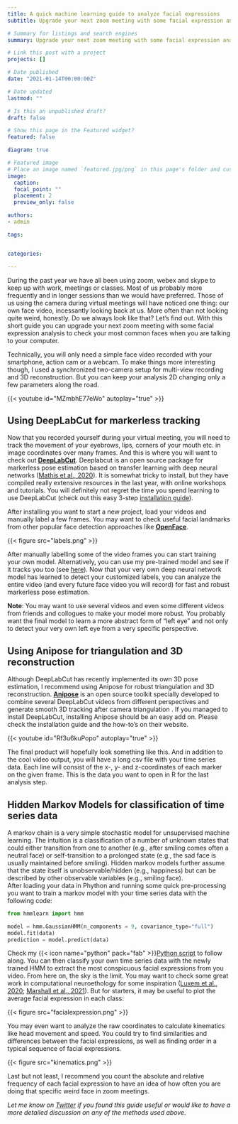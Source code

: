 ```yaml
---
title: A quick machine learning guide to analyze facial expressions
subtitle: Upgrade your next zoom meeting with some facial expression analysis using unsupervised machine learning.

# Summary for listings and search engines
summary: Upgrade your next zoom meeting with some facial expression analysis using unsupervised machine learning.

# Link this post with a project
projects: []

# Date published
date: "2021-01-14T00:00:00Z"

# Date updated
lastmod: ""

# Is this an unpublished draft?
draft: false

# Show this page in the Featured widget?
featured: false

diagram: true

# Featured image
# Place an image named `featured.jpg/png` in this page's folder and customize its options here.
image:
  caption: 
  focal_point: ""
  placement: 2
  preview_only: false

authors:
- admin

tags:


categories:

---
```


During the past year we have all been using zoom, webex and skype to keep up with work, meetings or classes. Most of us probably more frequently and in longer sessions than we would have preferred. Those of us using the camera during virtual meetings will have noticed one thing: our own face video, incessantly looking back at us. More often than not looking quite weird, honestly. Do we always look like that? Let’s find out.
With this short guide you can upgrade your next zoom meeting with some facial expression analysis to check your most common faces when you are talking to your computer.  

Technically, you will only need a simple face video recorded with your smartphone, action cam or a webcam. To make things more interesting though, I used a synchronized two-camera setup for multi-view recording and 3D reconstruction. But you can keep your analysis 2D changing only a few parameters along the road.

{{< youtube id="MZmbhE77eWo" autoplay="true" >}}

## Using DeepLabCut for markerless tracking

Now that you recorded yourself during your virtual meeting, you will need to track the movement of your eyebrows, lips, corners of your mouth etc. in image coordinates over many frames. And this is where you will want to check out [**DeepLabCut**](http://www.mousemotorlab.org/deeplabcut). Deeplabcut is an open source package for markerless pose estimation based on transfer learning with deep neural networks ([Mathis et al., 2020](https://doi.org/10.1016/j.neuron.2020.09.017)). It is somewhat tricky to install, but they have compiled really extensive resources in the last year, with online workshops and tutorials. You will definitely not regret the time you spend learning to use DeepLabCut (check out this easy 3-step [installation guide](https://guillermohidalgogadea.com/openlabnotebook/installing-deeplabcut/)).

After installing you want to start a new project, load your videos and manually label a few frames. You may want to check useful facial landmarks from other popular face detection approaches like [**OpenFace**](https://github.com/TadasBaltrusaitis/OpenFace). 

{{< figure src="labels.png" >}}

After manually labelling some of the video frames you can start training your own model. Alternatively, you can use my pre-trained model and see if it tracks you too (see [here](https://github.com/Guillermo-Hidalgo-Gadea/UQOAB/tree/main/Facial%20Expression%20Analysis/DeepLabCut/exported-models)). Now that your very own deep neural network model has learned to detect your customized labels, you can analyze the entire video (and every future face video you will record) for fast and robust markerless pose estimation.

**Note**: You may want to use several videos and even some different videos from friends and collogues to make your model more robust. You probably want the final model to learn a more abstract form of “left eye” and not only to detect your very own left eye from a very specific perspective.

## Using Anipose for triangulation and 3D reconstruction

Although DeepLabCut has recently implemented its own 3D pose estimation, I recommend using Anipose for robust triangulation and 3D reconstruction. [**Anipose**](https://anipose.readthedocs.io/en/latest/) is an open source toolkit specially developed to combine several DeepLabCut videos from different perspectives and generate smooth 3D tracking after camera triangulation . If you managed to install DeepLabCut, installing Anipose should be an easy add on. Please check the installation guide and the how-to’s on their website.

{{< youtube id="Rf3u6kuPopo" autoplay="true" >}}

The final product will hopefully look something like this. And in addition to the cool video output, you will have a long csv file with your time series data. Each line will consist of the x-, y- and z-coordinates of each marker on the given frame. This is the data you want to open in R for the last analysis step. 

## Hidden Markov Models for classification of time series data
A markov chain is a very simple stochastic model for unsupervised machine learning. The intuition is a classification of a number of unknown states that could either transition from one to another (e.g., after smiling comes often a neutral face) or self-transition to a prolonged state (e.g., the sad face is usually maintained before smiling). Hidden markov models further assume that the state itself is unobservable/hidden (e.g., happiness) but can be described by other observable variables (e.g., smiling face).  
After loading your data in Phython and running some quick pre-processing you want to train a markov model with your time series data with the following code: 

```python
from hmmlearn import hmm

model = hmm.GaussianHMM(n_components = 9, covariance_type="full") 
model.fit(data)
prediction = model.predict(data)
```

Check my {{< icon name="python" pack="fab" >}}[Python script](https://github.com/Guillermo-Hidalgo-Gadea/UQOAB/tree/main/Facial%20Expression%20Analysis) to follow along. You can then classify your own time series data with the newly trained HMM to extract the most conspicuous facial expressions from you video. From here on, the sky is the limit. You may want to check some great work in computational neuroethology for some inspiration ([Luxem et al., 2020](https://doi.org/10.1101/2020.05.14.095430); [Marshall et al., 2021](https://doi.org/10.1016/j.neuron.2020.11.016)). But for starters, it may be useful to plot the average facial expression in each class:

{{< figure src="facialexpression.png" >}}

You may even want to analyze the raw coordinates to calculate kinematics like head movement and speed. You could try to find similarities and differences between the facial expressions, as well as finding order in a typical sequence of facial expressions.

{{< figure src="kinematics.png" >}}

Last but not least, I recommend you count the absolute and relative frequency of each facial expression to have an idea of how often you are doing that specific weird face in zoom meetings.

*Let me know on [Twitter](https://twitter.com/G_HidalgoGadea) if you found this guide useful or would like to have a more detailed discussion on any of the methods used above.*

<script data-name="BMC-Widget" data-cfasync="false" src="https://cdnjs.buymeacoffee.com/1.0.0/widget.prod.min.js" data-id="g.hidalgogadea" data-description="Support me on Buy me a coffee!" data-message="Thanks for visiting! If you like the website, consider buying me a coffee. Add a note and we could have it together via video call." data-color="#FFDD00" data-position="Right" data-x_margin="18" data-y_margin="18"></script>